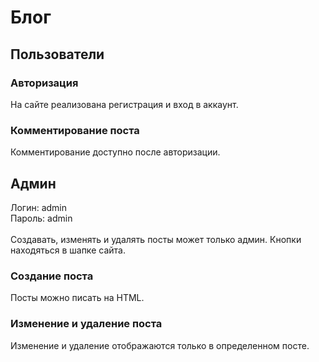 # Блог

## Пользователи

### Авторизация

На сайте реализована регистрация и вход в аккаунт.

### Комментирование поста

Комментирование доступно после авторизации.

## Админ

Логин: admin</br>
Пароль: admin</br>
</br>
    Создавать, изменять и удалять посты может только админ. Кнопки находяться в шапке сайта.

### Создание поста

Посты можно писать на HTML.

### Изменение и удаление поста

Изменение и удаление отображаются только в определенном посте.
